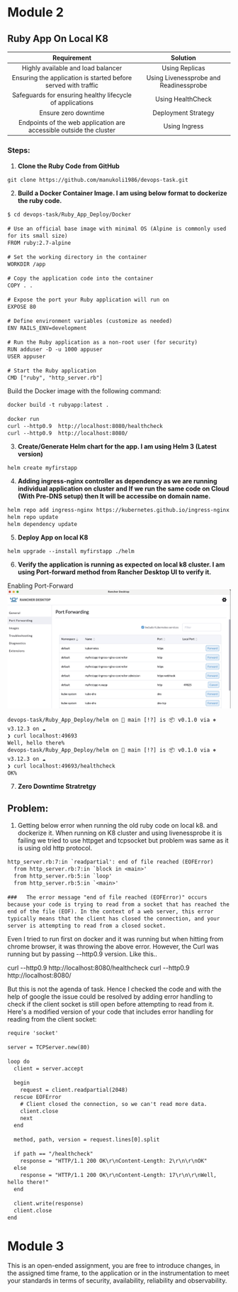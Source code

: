 # Module 2

## Ruby App On Local K8

|                               **Requirement**                           |                **Solution**             |
|:----------------------------------------------------------------------:	|:--------------------------------------:	|
| Highly available and load balancer                                     	| Using Replicas                         	|
| Ensuring the application is started before served with traffic         	| Using Livenessprobe and Readinessprobe 	|
| Safeguards for ensuring healthy lifecycle of applications              	| Using HealthCheck                      	|
| Ensure zero downtime                                                   	| Deployment Strategy                    	|
| Endpoints of the web application are accessible outside the cluster    	| Using Ingress                          	|

### Steps:

1. **Clone the Ruby Code from GitHub**

```
git clone https://github.com/manukoli1986/devops-task.git
```

2. **Build a Docker Container Image. I am using below format to dockerize the ruby code.**

```
$ cd devops-task/Ruby_App_Deploy/Docker

# Use an official base image with minimal OS (Alpine is commonly used for its small size)
FROM ruby:2.7-alpine

# Set the working directory in the container
WORKDIR /app

# Copy the application code into the container
COPY . .

# Expose the port your Ruby application will run on
EXPOSE 80

# Define environment variables (customize as needed)
ENV RAILS_ENV=development

# Run the Ruby application as a non-root user (for security)
RUN adduser -D -u 1000 appuser
USER appuser

# Start the Ruby application
CMD ["ruby", "http_server.rb"]

```

Build the Docker image with the following command:

```
docker build -t rubyapp:latest . 

docker run 
curl --http0.9  http://localhost:8080/healthcheck
curl --http0.9  http://localhost:8080/

```

3. **Create/Generate Helm chart for the app. I am using Helm 3 (Latest version)**

```
helm create myfirstapp
```

4. **Adding ingress-nginx controller as dependency as we are running individual application on cluster and If we run the same code on Cloud (With Pre-DNS setup) then It will be accessibe on domain name.**
```
helm repo add ingress-nginx https://kubernetes.github.io/ingress-nginx
helm repo update
helm dependency update
```

5. **Deploy App on local K8**

```
helm upgrade --install myfirstapp ./helm  
```

6. **Verify the application is running as expected on local k8 cluster. I am using Port-forward method from Rancher Desktop UI to verify it.**

Enabling Port-Forward 
![Screenshot](img/port-forward.png)

```
devops-task/Ruby_App_Deploy/helm on  main [!?] is 📦 v0.1.0 via ⎈ v3.12.3 on ☁️ 
❯ curl localhost:49693 
Well, hello there%                                                                                                                                                                         
devops-task/Ruby_App_Deploy/helm on  main [!?] is 📦 v0.1.0 via ⎈ v3.12.3 on ☁️
❯ curl localhost:49693/healthcheck
OK%   
```

7. **Zero Downtime Stratretgy**


## Problem:

1. Getting below error when running the old ruby code on local k8. and dockerize it. When running on K8 cluster and using livenessprobe it is failing we tried to use httpget and tcpsocket but problem was same as it is using old http protocol.  


  ```
  http_server.rb:7:in `readpartial': end of file reached (EOFError)
    from http_server.rb:7:in `block in <main>'
    from http_server.rb:5:in `loop'
    from http_server.rb:5:in `<main>'

  ###   The error message "end of file reached (EOFError)" occurs because your code is trying to read from a socket that has reached the end of the file (EOF). In the context of a web server, this error typically means that the client has closed the connection, and your server is attempting to read from a closed socket.
  ```

  Even I tried to run first on docker and it was running but when hitting from chrome browser, it was throwing the above error. However, the Curl was running but by passing --http0.9 version. Like this..

  curl --http0.9  http://localhost:8080/healthcheck
  curl --http0.9  http://localhost:8080/

  But this is not the agenda of task. Hence I checked the code and with the help of google the issue could be resolved by adding error handling to check if the client socket is still open before attempting to read from it. Here's a modified version of your code that includes error handling for reading from the client socket:


```
require 'socket'

server = TCPServer.new(80)

loop do
  client = server.accept

  begin
    request = client.readpartial(2048)
  rescue EOFError
    # Client closed the connection, so we can't read more data.
    client.close
    next
  end

  method, path, version = request.lines[0].split

  if path == "/healthcheck"
    response = "HTTP/1.1 200 OK\r\nContent-Length: 2\r\n\r\nOK"
  else
    response = "HTTP/1.1 200 OK\r\nContent-Length: 17\r\n\r\nWell, hello there!"
  end

  client.write(response)
  client.close
end

```




# Module 3

This is an open-ended assignment, you are free to introduce changes, in the assigned time frame, to the application or in the instrumentation to meet your standards in terms of security, availability, reliability and observability.